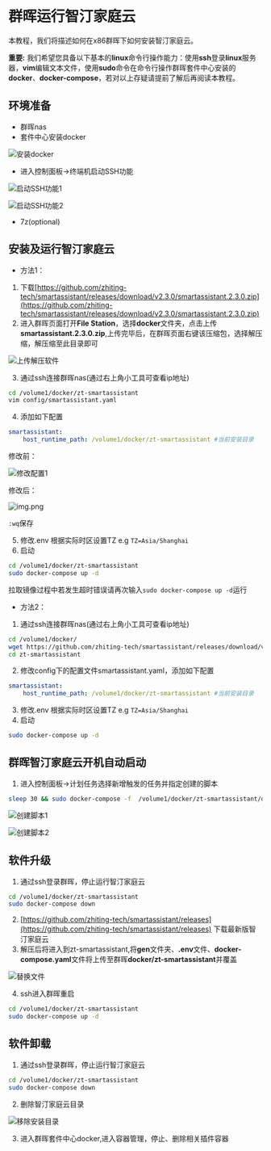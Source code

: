 # 群晖运行智汀家庭云
本教程，我们将描述如何在x86群晖下如何安装智汀家庭云。

**重要:** 我们希望您具备以下基本的**linux**命令行操作能力：使用**ssh**登录**linux**服务器，**vim**编辑文本文件，使用**sudo**命令在命令行操作群晖套件中心安装的**docker**、**docker-compose**，若对以上存疑请提前了解后再阅读本教程。

## 环境准备
* 群晖nas
* 套件中心安装docker

![安装docker](../images/synology-x86/install_docker.png)

* 进入控制面板->终端机启动SSH功能

![启动SSH功能1](../images/synology-x86/enable_ssh_1.png)

![启动SSH功能2](../images/synology-x86/enable_ssh_2.png)
* 7z(optional)

## 安装及运行智汀家庭云
* 方法1： 
1. 下载[https://github.com/zhiting-tech/smartassistant/releases/download/v2.3.0/smartassistant.2.3.0.zip](https://github.com/zhiting-tech/smartassistant/releases/download/v2.3.0/smartassistant.2.3.0.zip)
2. 进入群晖页面打开**File Station**，选择**docker**文件夹，点击上传**smartassistant.2.3.0.zip**,上传完毕后，在群晖页面右键该压缩包，选择解压缩，解压缩至此目录即可

![上传解压软件](../images/synology-x86/install_smartassistant_1.png)

3. 通过ssh连接群晖nas(通过右上角小工具可查看ip地址)
```bash
cd /volume1/docker/zt-smartassistant
vim config/smartassistant.yaml
```
4. 添加如下配置
```yaml
smartassistant:
    host_runtime_path: /volume1/docker/zt-smartassistant #当前安装目录
```
修改前：

![修改配置1](../images/synology-x86/install_smartassistant_2.png)

修改后：

![img.png](../images/synology-x86/install_smartassistant_3.png)

`:wq`保存

5. 修改.env 根据实际时区设置TZ e.g `TZ=Asia/Shanghai`
6. 启动
```bash
cd /volume1/docker/zt-smartassistant
sudo docker-compose up -d
```
拉取镜像过程中若发生超时错误请再次输入`sudo docker-compose up -d`运行

* 方法2：
1. 通过ssh连接群晖nas(通过右上角小工具可查看ip地址)
```bash
cd /volume1/docker/
wget https://github.com/zhiting-tech/smartassistant/releases/download/v2.3.0/smartassistant.2.3.0.zip && 7z x smartassistant.2.3.0.zip
cd zt-smartassistant
```
2. 修改config下的配置文件smartassistant.yaml，添加如下配置
```yaml
smartassistant:
    host_runtime_path: /volume1/docker/zt-smartassistant #当前安装目录
```
3. 修改.env 根据实际时区设置TZ e.g `TZ=Asia/Shanghai`
4. 启动
```bash
sudo docker-compose up -d 
```

## 群晖智汀家庭云开机自动启动
1. 进入控制面板->计划任务选择新增触发的任务并指定创建的脚本
```bash
sleep 30 && sudo docker-compose -f  /volume1/docker/zt-smartassistant/docker-compose.yaml up -d 
```

![创建脚本1](../images/synology-x86/set_task_1.png)

![创建脚本2](../images/synology-x86/set_task_2.png)

## 软件升级
1. 通过ssh登录群晖，停止运行智汀家庭云
```bash
cd /volume1/docker/zt-smartassistant
sudo docker-compose down
```
2. [https://github.com/zhiting-tech/smartassistant/releases](https://github.com/zhiting-tech/smartassistant/releases) 下载最新版智汀家庭云
3. 解压后将进入到zt-smartassistant,将**gen**文件夹、**.env**文件、**docker-compose.yaml**文件将上传至群晖**docker/zt-smartassistant**并覆盖

![替换文件](../images/synology-x86/update_smartassistant.png)

4. ssh进入群晖重启
```bash
cd /volume1/docker/zt-smartassistant
sudo docker-compose up -d
```

## 软件卸载
1. 通过ssh登录群晖，停止运行智汀家庭云 
```bash
cd /volume1/docker/zt-smartassistant
sudo docker-compose down
```
2. 删除智汀家庭云目录

![移除安装目录](../images/synology-x86/remove_smartassistant.png)

3. 进入群晖套件中心docker,进入容器管理，停止、删除相关插件容器
